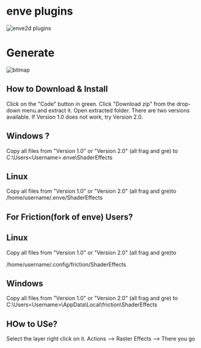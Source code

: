 # enve plugins
![enve2d plugins](https://user-images.githubusercontent.com/68183694/202194317-62c6c005-f975-4fcd-9f75-12b983bfe07e.png)

# Generate
![bitmap](https://github.com/axiomgraph/enve-plugins/assets/68183694/74329116-66e3-4ac9-9c9a-c2406c7c003c)



## How to Download & Install
Click on the "Code" button in green. Click "Download zip" from the drop-down menu.and extract it. Open extracted folder. 
There are two versions available. If Version 1.0 does not work, try Version 2.0.

## Windows ?
Copy all files from "Version 1.0" or "Version 2.0" (all frag and gre) to C:\Users\<Username>\.enve\ShaderEffects

## Linux

Copy all files from "Version 1.0" or "Version 2.0" (all frag and gre)to
/home/username/.enve/ShaderEffects

## For Friction(fork of enve) Users?
## Linux

Copy all files from "Version 1.0" or "Version 2.0" (all frag and gre)to

/home/username/.config/friction/ShaderEffects

## Windows
Copy all files from "Version 1.0" or "Version 2.0" (all frag and gre) to 
C:\Users\<Username>\AppData\Local\friction\ShaderEffects

## HOw to USe?
Select the layer right click on it. Actions --> Raster Effects --> There you go


